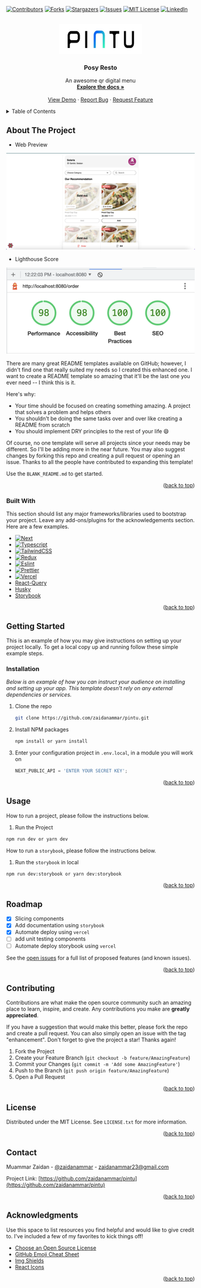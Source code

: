 <!-- Improved compatibility of back to top link: See: https://github.com/othneildrew/Best-README-Template/pull/73 -->

<a name="readme-top"></a>

<!--
*** Thanks for checking out the Best-README-Template. If you have a suggestion
*** that would make this better, please fork the repo and create a pull request
*** or simply open an issue with the tag "enhancement".
*** Don't forget to give the project a star!
*** Thanks again! Now go create something AMAZING! :D
-->

<!-- PROJECT SHIELDS -->
<!--
*** I'm using markdown "reference style" links for readability.
*** Reference links are enclosed in brackets [ ] instead of parentheses ( ).
*** See the bottom of this document for the declaration of the reference variables
*** for contributors-url, forks-url, etc. This is an optional, concise syntax you may use.
*** https://www.markdownguide.org/basic-syntax/#reference-style-links
-->

[![Contributors][contributors-shield]][contributors-url]
[![Forks][forks-shield]][forks-url]
[![Stargazers][stars-shield]][stars-url]
[![Issues][issues-shield]][issues-url]
[![MIT License][license-shield]][license-url]
[![LinkedIn][linkedin-shield]][linkedin-url]

<!-- PROJECT LOGO -->
<br />
<div align="center">
  <a href="https://github.com/zaidanammar/pintu">
    <img src="public/logo.jpg" alt="Logo" width="220" height="80">
  </a>

  <h3 align="center">Posy Resto</h3>

  <p align="center">
    An awesome qr digital menu
    <br />
    <a href="https://github.com/zaidanammar/pintu"><strong>Explore the docs »</strong></a>
    <br />
    <br />
    <a href="https://pintu-aja.vercel.app">View Demo</a>
    ·
    <a href="https://github.com/zaidanammar/pintu/issues">Report Bug</a>
    ·
    <a href="https://github.com/zaidanammar/pintu/issues">Request Feature</a>
  </p>
</div>

<!-- TABLE OF CONTENTS -->
<details>
  <summary>Table of Contents</summary>
  <ol>
    <li>
      <a href="#about-the-project">About The Project</a>
      <ul>
        <li><a href="#built-with">Built With</a></li>
      </ul>
    </li>
    <li>
      <a href="#getting-started">Getting Started</a>
      <ul>
        <li><a href="#prerequisites">Prerequisites</a></li>
        <li><a href="#installation">Installation</a></li>
      </ul>
    </li>
    <li><a href="#usage">Usage</a></li>
    <li><a href="#roadmap">Roadmap</a></li>
    <li><a href="#contributing">Contributing</a></li>
    <li><a href="#license">License</a></li>
    <li><a href="#contact">Contact</a></li>
    <li><a href="#acknowledgments">Acknowledgments</a></li>
  </ol>
</details>

<!-- ABOUT THE PROJECT -->

## About The Project

- Web Preview

[![Product Name Screen Shot][product-screenshot]](https://example.com)

- Lighthouse Score

![Lighthouse Score][lighthouse-screenshot]

There are many great README templates available on GitHub; however, I didn't find one that really suited my needs so I created this enhanced one. I want to create a README template so amazing that it'll be the last one you ever need -- I think this is it.

Here's why:

- Your time should be focused on creating something amazing. A project that solves a problem and helps others
- You shouldn't be doing the same tasks over and over like creating a README from scratch
- You should implement DRY principles to the rest of your life :smile:

Of course, no one template will serve all projects since your needs may be different. So I'll be adding more in the near future. You may also suggest changes by forking this repo and creating a pull request or opening an issue. Thanks to all the people have contributed to expanding this template!

Use the `BLANK_README.md` to get started.

<p align="right">(<a href="#readme-top">back to top</a>)</p>

### Built With

This section should list any major frameworks/libraries used to bootstrap your project. Leave any add-ons/plugins for the acknowledgements section. Here are a few examples.

- [![Next][next.js]][next-url]
- [![Typescript][typescript]][typescript-url]
- [![TailwindCSS][tailwindcss]][tailwindcss-url]
- [![Redux][redux]][redux-url]
- [![Eslint][eslint]][eslint-url]
- [![Prettier][prettier]][prettier-url]
- [![Vercel][vercel]][vercel-url]
- [React-Query][react-query-url]
- [Husky][husky-url]
- [Storybook][storybook-url]

<p align="right">(<a href="#readme-top">back to top</a>)</p>

<!-- GETTING STARTED -->

## Getting Started

This is an example of how you may give instructions on setting up your project locally.
To get a local copy up and running follow these simple example steps.

### Installation

_Below is an example of how you can instruct your audience on installing and setting up your app. This template doesn't rely on any external dependencies or services._

1. Clone the repo
   ```sh
   git clone https://github.com/zaidanammar/pintu.git
   ```
2. Install NPM packages
   ```sh
   npm install or yarn install
   ```
3. Enter your configuration project in `.env.local`, in a module you will work on
   ```js
   NEXT_PUBLIC_API = 'ENTER YOUR SECRET KEY';
   ```

<p align="right">(<a href="#readme-top">back to top</a>)</p>

<!-- USAGE EXAMPLES -->

## Usage

How to run a project, please follow the instructions below.

1. Run the Project

```bash
npm run dev or yarn dev
```

How to run a `storybook`, please follow the instructions below.

1. Run the `storybook` in local

```bash
npm run dev:storybook or yarn dev:storybook
```

<p align="right">(<a href="#readme-top">back to top</a>)</p>

<!-- ROADMAP -->

## Roadmap

- [x] Slicing components
- [x] Add documentation using `storybook`
- [x] Automate deploy using `vercel`
- [ ] add unit testing components
- [ ] Automate deploy storybook using `vercel`

See the [open issues](https://github.com/zaidanammar/pintu/issues) for a full list of proposed features (and known issues).

<p align="right">(<a href="#readme-top">back to top</a>)</p>

<!-- CONTRIBUTING -->

## Contributing

Contributions are what make the open source community such an amazing place to learn, inspire, and create. Any contributions you make are **greatly appreciated**.

If you have a suggestion that would make this better, please fork the repo and create a pull request. You can also simply open an issue with the tag "enhancement".
Don't forget to give the project a star! Thanks again!

1. Fork the Project
2. Create your Feature Branch (`git checkout -b feature/AmazingFeature`)
3. Commit your Changes (`git commit -m 'Add some AmazingFeature'`)
4. Push to the Branch (`git push origin feature/AmazingFeature`)
5. Open a Pull Request

<p align="right">(<a href="#readme-top">back to top</a>)</p>

<!-- LICENSE -->

## License

Distributed under the MIT License. See `LICENSE.txt` for more information.

<p align="right">(<a href="#readme-top">back to top</a>)</p>

<!-- CONTACT -->

## Contact

Muammar Zaidan - [@zaidanammar](https://twitter.com/zaidanammar) - zaidanammar23@gmail.com

Project Link: [https://github.com/zaidanammar/pintu](https://github.com/zaidanammar/pintu)

<p align="right">(<a href="#readme-top">back to top</a>)</p>

<!-- ACKNOWLEDGMENTS -->

## Acknowledgments

Use this space to list resources you find helpful and would like to give credit to. I've included a few of my favorites to kick things off!

- [Choose an Open Source License](https://choosealicense.com)
- [GitHub Emoji Cheat Sheet](https://www.webpagefx.com/tools/emoji-cheat-sheet)
- [Img Shields](https://shields.io)
- [React Icons](https://react-icons.github.io/react-icons/search)

<p align="right">(<a href="#readme-top">back to top</a>)</p>

<!-- MARKDOWN LINKS & IMAGES -->
<!-- https://www.markdownguide.org/basic-syntax/#reference-style-links -->

[contributors-shield]: https://img.shields.io/github/contributors/zaidanammar/pintu?style=for-the-badge
[contributors-url]: https://github.com/zaidanammar/pintu/graphs/contributors
[forks-shield]: https://img.shields.io/github/forks/zaidanammar/pintu.svg?style=for-the-badge
[forks-url]: https://github.com/zaidanammar/pintu/network/members
[stars-shield]: https://img.shields.io/github/stars/zaidanammar/pintu.svg?style=for-the-badge
[stars-url]: https://github.com/zaidanammar/pintu/stargazers
[issues-shield]: https://img.shields.io/github/issues/zaidanammar/pintu.svg?style=for-the-badge
[issues-url]: https://github.com/zaidanammar/pintu/issues
[license-shield]: https://img.shields.io/github/license/zaidanammar/pintu.svg?style=for-the-badge
[license-url]: https://github.com/zaidanammar/pintu/blob/master/LICENSE.txt
[linkedin-shield]: https://img.shields.io/badge/-LinkedIn-black.svg?style=for-the-badge&logo=linkedin&colorB=555
[linkedin-url]: https://www.linkedin.com/in/muammar-zaidan/
[product-screenshot]: public/screenshot.png
[lighthouse-screenshot]: public/lighthouse-score.png
[next.js]: https://img.shields.io/badge/next.js-000000?style=for-the-badge&logo=nextdotjs&logoColor=white
[next-url]: https://nextjs.org/
[typescript]: https://img.shields.io/badge/TypeScript-007ACC?style=for-the-badge&logo=typescript&logoColor=white
[typescript-url]: https://www.typescriptlang.org/
[tailwindcss]: https://img.shields.io/badge/Tailwind_CSS-38B2AC?style=for-the-badge&logo=tailwind-css&logoColor=white
[tailwindcss-url]: https://tailwindcss.com/
[eslint]: https://img.shields.io/badge/eslint-3A33D1?style=for-the-badge&logo=eslint&logoColor=white
[eslint-url]: https://eslint.org/
[prettier]: https://img.shields.io/badge/prettier-1A2C34?style=for-the-badge&logo=prettier&logoColor=F7BA3E
[prettier-url]: https://prettier.io/
[vercel]: https://img.shields.io/badge/Vercel-000000?style=for-the-badge&logo=vercel&logoColor=white
[vercel-url]: https://vercel.com/
[redux]: https://img.shields.io/badge/Redux-593D88?style=for-the-badge&logo=redux&logoColor=white
[redux-url]: https://redux.js.org/
[react-query-url]: https://tanstack.com/query/v4
[husky-url]: https://typicode.github.io/husky/#/
[storybook-url]: https://storybook.js.org/
